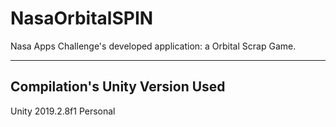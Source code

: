 # NasaOrbitalSPIN
Nasa Apps Challenge's developed application: a Orbital Scrap Game.

---
## Compilation's Unity Version Used
Unity 2019.2.8f1 Personal

